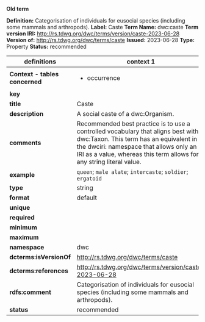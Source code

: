 **Old term**

**Definition:** Categorisation of individuals for eusocial species (including some mammals and arthropods).
**Label:** Caste
**Term Name:** dwc:caste
**Term version IRI:** http://rs.tdwg.org/dwc/terms/version/caste-2023-06-28
**Version of:** http://rs.tdwg.org/dwc/terms/caste
**Issued:** 2023-06-28
**Type:** Property
**Status:** recommended


| definitions | context 1 |
|-|-|
| **Context - tables concerned** | <ul><li>occurrence</li></ul> |
| **key** |  |
| **title** | Caste |
| **description** | A social caste of a dwc:Organism. |
| **comments** | Recommended best practice is to use a controlled vocabulary that aligns best with a dwc:Taxon. This term has an equivalent in the dwciri: namespace that allows only an IRI as a value, whereas this term allows for any string literal value. |
| **example** | `queen`; `male alate`; `intercaste`; `soldier`; `ergatoid` |
| **type** | string |
| **format** | default |
| **unique** |  |
| **required** |  |
| **minimum** |  |
| **maximum** |  |
| **namespace** | dwc |
| **dcterms:isVersionOf** | http://rs.tdwg.org/dwc/terms/caste |
| **dcterms:references** | http://rs.tdwg.org/dwc/terms/version/caste-2023-06-28 |
| **rdfs:comment** | Categorisation of individuals for eusocial species (including some mammals and arthropods). |
| **status** | recommended |
